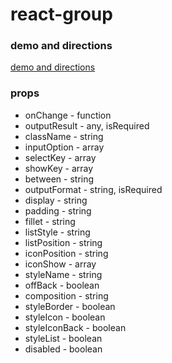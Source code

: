 # react-group

### demo and directions ####

[demo and directions](http://fe.majochiou.info/react-group/demo.html)

### props ####

* onChange - function
* outputResult - any, isRequired
* className - string
* inputOption - array
* selectKey - array
* showKey - array
* between - string
* outputFormat - string, isRequired
* display - string
* padding - string
* fillet - string
* listStyle - string
* listPosition - string
* iconPosition - string
* iconShow - array
* styleName - string
* offBack - boolean
* composition - string
* styleBorder - boolean
* styleIcon - boolean
* styleIconBack - boolean
* styleList - boolean
* disabled - boolean